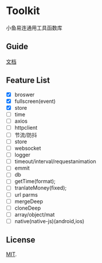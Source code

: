 # Toolkit

小鱼易连通用工具函数库

## Guide

[文档](https://xylink-com.github.io/toolkit/)

## Feature List

- [x] broswer
- [x] fullscreen(event)
- [x] store
- [ ] time
- [ ] axios
- [ ] httpclient
- [ ] 节流/防抖
- [ ] store
- [ ] websocket
- [ ] logger
- [ ] timeout/interval/requestanimation
- [ ] emmit
- [ ] db
- [ ] getTime(format);
- [ ] tranlateMoney(fixed);
- [ ] url parms
- [ ] mergeDeep
- [ ] cloneDeep
- [ ] array/object/mat
- [ ] native(native-js)(android,ios)

## License

[MIT](LICENSE).
